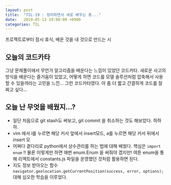 ```yaml
---
layout: post
title:  "TIL-19 : 정리하면서 새로 배우는 중..."
date:   2019-05-13 19:00:00 +0900
categories: TIL
---
```



프로젝트로부터 잠시 휴식, 배운 것을 내 것으로 만드는 시


## 오늘의 코드카타

그냥 문제풀이에서 무언가 알고리즘을 배운다는 느낌이 있었던 코드카타. 새로운 사고의 방식을 배운다는 즐거움이 있었고, 어떻게 하면 코드를 모델 솔루션처럼 압축해서 사용할 수 있을까라는 고민을 느낀... 그런 코드카타였다. 아 좀 더 짧고 간결하게 코드를 잘 짜고 싶다...


## 오늘 난 무엇을 배웠지...?

- 일단 처음으로 git stash도 써보고, git commit 을 취소하는 것도 해보았다. 하하하.
- vim 에서 i를 누르면 해당 커서 앞에서 insert모드, a를 누르면 해당 커서 뒤에서 insert 모
- 어쩌다 곁다리로 python에서 상수관리를 하는 법에 대해 배웠다. 핵심은 `import enum` !! 물론 이렇게만 하면 매번 enum.Enum 을 써줘야 겠지만! 여튼 enum을 통해 리액트에서 constants.js 파일을 운영했던 것처럼 활용하면 된다.
- 지도 정보 받아오는 함수 `navigator.geolocation.getCurrentPosition(success, error, options);`대해 심오한 학습을 이루었다.
